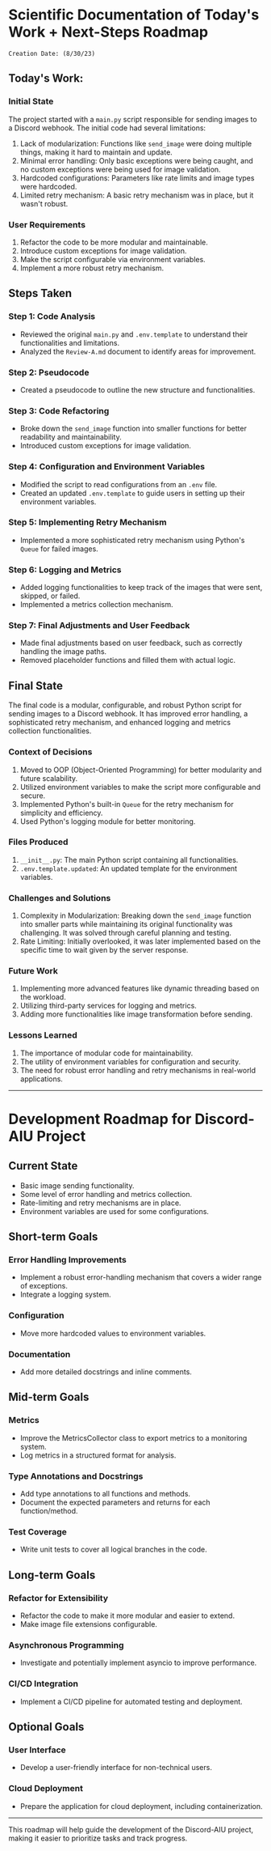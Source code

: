 # Scientific Documentation of Today's Work + Next-Steps Roadmap

`Creation Date: (8/30/23)`

## Today's Work:

### Initial State

The project started with a `main.py` script responsible for sending images to a Discord webhook.
The initial code had several limitations:

1. Lack of modularization: Functions like `send_image` were doing multiple things, making it hard to maintain and update.
2. Minimal error handling: Only basic exceptions were being caught, and no custom exceptions were being used for image validation.
3. Hardcoded configurations: Parameters like rate limits and image types were hardcoded.
4. Limited retry mechanism: A basic retry mechanism was in place, but it wasn't robust.

### User Requirements

1. Refactor the code to be more modular and maintainable.
2. Introduce custom exceptions for image validation.
3. Make the script configurable via environment variables.
4. Implement a more robust retry mechanism.

## Steps Taken

### Step 1: Code Analysis

- Reviewed the original `main.py` and `.env.template` to understand their functionalities and limitations.
- Analyzed the `Review-A.md` document to identify areas for improvement.

### Step 2: Pseudocode

- Created a pseudocode to outline the new structure and functionalities.

### Step 3: Code Refactoring

- Broke down the `send_image` function into smaller functions for better readability and maintainability.
- Introduced custom exceptions for image validation.

### Step 4: Configuration and Environment Variables

- Modified the script to read configurations from an `.env` file.
- Created an updated `.env.template` to guide users in setting up their environment variables.

### Step 5: Implementing Retry Mechanism

- Implemented a more sophisticated retry mechanism using Python's `Queue` for failed images.

### Step 6: Logging and Metrics

- Added logging functionalities to keep track of the images that were sent, skipped, or failed.
- Implemented a metrics collection mechanism.

### Step 7: Final Adjustments and User Feedback

- Made final adjustments based on user feedback, such as correctly handling the image paths.
- Removed placeholder functions and filled them with actual logic.

## Final State

The final code is a modular, configurable, and robust Python script for sending images to a Discord webhook.
It has improved error handling, a sophisticated retry mechanism, and enhanced logging and metrics collection functionalities.

### Context of Decisions

1. Moved to OOP (Object-Oriented Programming) for better modularity and future scalability.
2. Utilized environment variables to make the script more configurable and secure.
3. Implemented Python's built-in `Queue` for the retry mechanism for simplicity and efficiency.
4. Used Python's logging module for better monitoring.

### Files Produced

1. `__init__.py`: The main Python script containing all functionalities.
2. `.env.template.updated`: An updated template for the environment variables.

### Challenges and Solutions

1. Complexity in Modularization: Breaking down the `send_image` function into smaller parts while maintaining its original functionality was challenging. It was solved through careful planning and testing.
2. Rate Limiting: Initially overlooked, it was later implemented based on the specific time to wait given by the server response.

### Future Work

1. Implementing more advanced features like dynamic threading based on the workload.
2. Utilizing third-party services for logging and metrics.
3. Adding more functionalities like image transformation before sending.

### Lessons Learned

1. The importance of modular code for maintainability.
2. The utility of environment variables for configuration and security.
3. The need for robust error handling and retry mechanisms in real-world applications.

---

# Development Roadmap for Discord-AIU Project

## Current State

- Basic image sending functionality.
- Some level of error handling and metrics collection.
- Rate-limiting and retry mechanisms are in place.
- Environment variables are used for some configurations.

## Short-term Goals

### Error Handling Improvements

- Implement a robust error-handling mechanism that covers a wider range of exceptions.
- Integrate a logging system.

### Configuration

- Move more hardcoded values to environment variables.

### Documentation

- Add more detailed docstrings and inline comments.

## Mid-term Goals

### Metrics

- Improve the MetricsCollector class to export metrics to a monitoring system.
- Log metrics in a structured format for analysis.

### Type Annotations and Docstrings

- Add type annotations to all functions and methods.
- Document the expected parameters and returns for each function/method.

### Test Coverage

- Write unit tests to cover all logical branches in the code.

## Long-term Goals

### Refactor for Extensibility

- Refactor the code to make it more modular and easier to extend.
- Make image file extensions configurable.

### Asynchronous Programming

- Investigate and potentially implement asyncio to improve performance.

### CI/CD Integration

- Implement a CI/CD pipeline for automated testing and deployment.

## Optional Goals

### User Interface

- Develop a user-friendly interface for non-technical users.

### Cloud Deployment

- Prepare the application for cloud deployment, including containerization.

---

This roadmap will help guide the development of the Discord-AIU project, making it easier to prioritize tasks and track progress.
